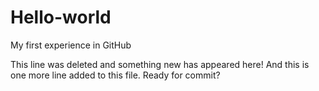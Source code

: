 # Hello-world
My first experience in GitHub


This line was deleted and something new has appeared here!
And this is one more line added to this file.
Ready for commit?

